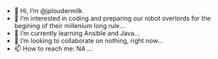 - 👋 Hi, I’m @jploudermilk
- 👀 I’m interested in coding and preparing our robot overlords for the begining of their millenium long rule...
- 🌱 I’m currently learning Ansible and Java...
- 💞️ I’m looking to collaborate on nothing, right now...
- 📫 How to reach me:  NA ...

<!---
jploudermilk/jploudermilk is a ✨ special ✨ repository because its `README.md` (this file) appears on your GitHub profile.
You can click the Preview link to take a look at your changes.
--->
